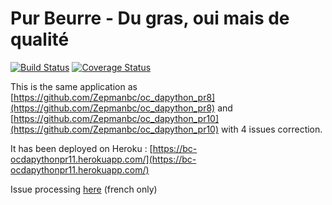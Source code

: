 # Pur Beurre - Du gras, oui mais de qualité

[![Build Status](https://travis-ci.org/Zepmanbc/oc_dapython_pr11.svg?branch=master)](https://travis-ci.org/Zepmanbc/oc_dapython_pr11)
[![Coverage Status](https://coveralls.io/repos/github/Zepmanbc/oc_dapython_pr11/badge.svg)](https://coveralls.io/github/Zepmanbc/oc_dapython_pr11)

This is the same application as [https://github.com/Zepmanbc/oc_dapython_pr8](https://github.com/Zepmanbc/oc_dapython_pr8) and [https://github.com/Zepmanbc/oc_dapython_pr10](https://github.com/Zepmanbc/oc_dapython_pr10) with 4 issues correction.

It has been deployed on Heroku : [https://bc-ocdapythonpr11.herokuapp.com/](https://bc-ocdapythonpr11.herokuapp.com/)

Issue processing [here](https://github.com/Zepmanbc/oc_dapython_pr11/blob/master/doc/demarche.md) (french only)